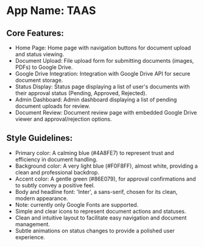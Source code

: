 # **App Name**: TAAS

## Core Features:

- Home Page: Home page with navigation buttons for document upload and status viewing.
- Document Upload: File upload form for submitting documents (images, PDFs) to Google Drive.
- Google Drive Integration: Integration with Google Drive API for secure document storage.
- Status Display: Status page displaying a list of user's documents with their approval status (Pending, Approved, Rejected).
- Admin Dashboard: Admin dashboard displaying a list of pending document uploads for review.
- Document Review: Document review page with embedded Google Drive viewer and approval/rejection options.

## Style Guidelines:

- Primary color: A calming blue (#4A8FE7) to represent trust and efficiency in document handling.
- Background color: A very light blue (#F0F8FF), almost white, providing a clean and professional backdrop.
- Accent color: A gentle green (#86E079), for approval confirmations and to subtly convey a positive feel.
- Body and headline font: 'Inter', a sans-serif, chosen for its clean, modern appearance.
- Note: currently only Google Fonts are supported.
- Simple and clear icons to represent document actions and statuses.
- Clean and intuitive layout to facilitate easy navigation and document management.
- Subtle animations on status changes to provide a polished user experience.